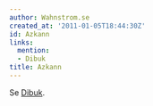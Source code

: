 ```yaml
---
author: Wahnstrom.se
created_at: '2011-01-05T18:44:30Z'
id: Azkann
links:
  mention:
  - Dibuk
title: Azkann
---
```


Se [Dibuk].

  [Dibuk]: Dibuk